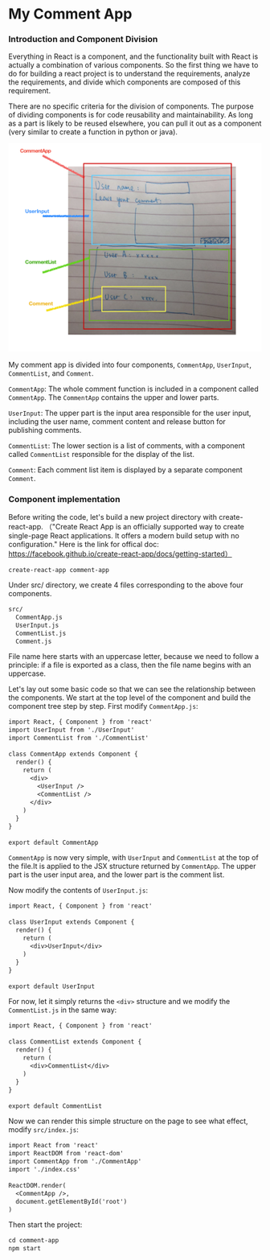 # My Comment App

### Introduction and Component Division
Everything in React is a component, and the functionality built with React is actually a combination of various components. So the first thing we have to do for building a react project is to understand the requirements, analyze the requirements, and divide which components are composed of this requirement.

There are no specific criteria for the division of components. The purpose of dividing components is for code reusability and maintainability. As long as a part is likely to be reused elsewhere, you can pull it out as a component (very similar to create a function in python or java). 

![UI Design](https://github.com/tikishen/comment_app_project/blob/master/image/UI.png)

My comment app is divided into four components, `CommentApp`, `UserInput`, `CommentList`, and `Comment`.

`CommentApp`: The whole comment function is included in a component called `CommentApp`. The `CommentApp` contains the upper and lower parts.

`UserInput`: The upper part is the input area responsible for the user input, including the user name, comment content and release button for publishing comments. 

`CommentList`: The lower section is a list of comments, with a component called `CommentList` responsible for the display of the list.

`Comment`: Each comment list item is displayed by a separate component `Comment`.

### Component implementation

Before writing the code, let's build a new project directory with create-react-app. （"Create React App is an officially supported way to create single-page React applications. It offers a modern build setup with no configuration." Here is the link for offical doc: https://facebook.github.io/create-react-app/docs/getting-started）
```
create-react-app comment-app
```

Under src/ directory, we create 4 files corresponding to the above four components.
```
src/
  CommentApp.js
  UserInput.js
  CommentList.js
  Comment.js
```

File name here starts with an uppercase letter, because we need to follow a principle: if a file is exported as a class, then the file name begins with an uppercase.

Let's lay out some basic code so that we can see the relationship between the components. We start at the top level of the component and build the component tree step by step. First modify `CommentApp.js`:

```
import React, { Component } from 'react'
import UserInput from './UserInput'
import CommentList from './CommentList'

class CommentApp extends Component {
  render() {
    return (
      <div>
        <UserInput />
        <CommentList />
      </div>
    )
  }
}

export default CommentApp
```

`CommentApp` is now very simple, with `UserInput` and `CommentList` at the top of the file.It is applied to the JSX structure returned by `CommentApp`. The upper part is the user input area, and the lower part is the comment list.

Now modify the contents of `UserInput.js`:
```
import React, { Component } from 'react'

class UserInput extends Component {
  render() {
    return (
      <div>UserInput</div>
    )
  }
}

export default UserInput
```

For now, let it simply returns the `<div>` structure and we modify the `CommentList.js` in the same way:
```
import React, { Component } from 'react'

class CommentList extends Component {
  render() {
    return (
      <div>CommentList</div>
    )
  }
}

export default CommentList
```

Now we can render this simple structure on the page to see what effect, modify `src/index.js`:
```
import React from 'react'
import ReactDOM from 'react-dom'
import CommentApp from './CommentApp'
import './index.css'

ReactDOM.render(
  <CommentApp />,
  document.getElementById('root')
)
```
Then start the project:
```
cd comment-app
npm start
```
